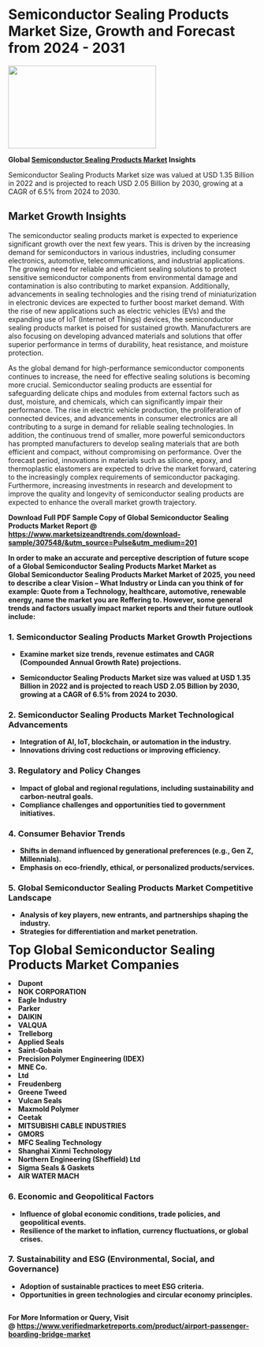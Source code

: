 <H1>Semiconductor Sealing Products Market Size, Growth and Forecast from 2024 - 2031</H1><img class="aligncenter size-medium wp-image-584254" src="https://thirdeyenews.in/wp-content/uploads/2024/09/Global-Market-Research-300x168.jpeg" alt="" width="300" height="168" /><p><strong>Global&nbsp;<a href="https://www.marketsizeandtrends.com/download-sample/307548/&amp;utm_source=Pulse&amp;utm_medium=201">Semiconductor Sealing Products Market</a> Insights</strong></p><p>Semiconductor Sealing Products Market size was valued at USD 1.35 Billion in 2022 and is projected to reach USD 2.05 Billion by 2030, growing at a CAGR of 6.5% from 2024 to 2030.</p><p><h2>Market Growth Insights</h2> <p>The semiconductor sealing products market is expected to experience significant growth over the next few years. This is driven by the increasing demand for semiconductors in various industries, including consumer electronics, automotive, telecommunications, and industrial applications. The growing need for reliable and efficient sealing solutions to protect sensitive semiconductor components from environmental damage and contamination is also contributing to market expansion. Additionally, advancements in sealing technologies and the rising trend of miniaturization in electronic devices are expected to further boost market demand. With the rise of new applications such as electric vehicles (EVs) and the expanding use of IoT (Internet of Things) devices, the semiconductor sealing products market is poised for sustained growth. Manufacturers are also focusing on developing advanced materials and solutions that offer superior performance in terms of durability, heat resistance, and moisture protection.</p> <p><strong></strong></p> <p>As the global demand for high-performance semiconductor components continues to increase, the need for effective sealing solutions is becoming more crucial. Semiconductor sealing products are essential for safeguarding delicate chips and modules from external factors such as dust, moisture, and chemicals, which can significantly impair their performance. The rise in electric vehicle production, the proliferation of connected devices, and advancements in consumer electronics are all contributing to a surge in demand for reliable sealing technologies. In addition, the continuous trend of smaller, more powerful semiconductors has prompted manufacturers to develop sealing materials that are both efficient and compact, without compromising on performance. Over the forecast period, innovations in materials such as silicone, epoxy, and thermoplastic elastomers are expected to drive the market forward, catering to the increasingly complex requirements of semiconductor packaging. Furthermore, increasing investments in research and development to improve the quality and longevity of semiconductor sealing products are expected to enhance the overall market growth trajectory.</p> <p><strong></p><p><span class=""><strong>Download Full PDF Sample Copy of Global Semiconductor Sealing Products Market Report</strong> @ <a href="https://www.marketsizeandtrends.com/download-sample/307548/&amp;utm_source=Pulse&amp;utm_medium=201" target="_blank">https://www.marketsizeandtrends.com/download-sample/307548/&amp;utm_source=Pulse&amp;utm_medium=201</a></span></p><p>In order to make an accurate and perceptive description of future scope of a Global&nbsp;Semiconductor Sealing Products Market Market as Global&nbsp;Semiconductor Sealing Products Market Market of 2025, you need to describe a clear Vision &ndash; What Industry or Linda can you think of for example: Quote from a Technology, healthcare, automotive, renewable energy, name the market you are Reffering to. However, some general trends and factors usually impact market reports and their future outlook include:</p><h3>1.&nbsp;<strong>Semiconductor Sealing Products Market Growth Projections</strong></h3><ul><li>Examine market size trends, revenue estimates and CAGR (Compounded Annual Growth Rate) projections.</li><li><p>Semiconductor Sealing Products Market size was valued at USD 1.35 Billion in 2022 and is projected to reach USD 2.05 Billion by 2030, growing at a CAGR of 6.5% from 2024 to 2030.</p></li></ul><h3>2.&nbsp;<strong>Semiconductor Sealing Products Market Technological Advancements</strong></h3><ul><li>Integration of AI, IoT, blockchain, or automation in the industry.</li><li>Innovations driving cost reductions or improving efficiency.</li></ul><h3>3.&nbsp;<strong>Regulatory and Policy Changes</strong></h3><ul><li>Impact of global and regional regulations, including sustainability and carbon-neutral goals.</li><li>Compliance challenges and opportunities tied to government initiatives.</li></ul><h3>4.&nbsp;<strong>Consumer Behavior Trends</strong></h3><ul><li>Shifts in demand influenced by generational preferences (e.g., Gen Z, Millennials).</li><li>Emphasis on eco-friendly, ethical, or personalized products/services.</li></ul><h3>5.&nbsp;<strong>Global Semiconductor Sealing Products Market Competitive Landscape</strong></h3><ul><li>Analysis of key players, new entrants, and partnerships shaping the industry.</li><li>Strategies for differentiation and market penetration.</li></ul><p data-pm-slice="1 1 []"><span style="color: inherit; font-family: inherit; font-size: 25px;">Top Global Semiconductor Sealing Products Market Companies</span></p><div class="" data-test-id=""><p><li>Dupont</li><li> NOK CORPORATION</li><li> Eagle Industry</li><li> Parker</li><li> DAIKIN</li><li> VALQUA</li><li> Trelleborg</li><li> Applied Seals</li><li> Saint-Gobain</li><li> Precision Polymer Engineering (IDEX)</li><li> MNE Co.</li><li> Ltd</li><li> Freudenberg</li><li> Greene Tweed</li><li> Vulcan Seals</li><li> Maxmold Polymer</li><li> Ceetak</li><li> MITSUBISHI CABLE INDUSTRIES</li><li> GMORS</li><li> MFC Sealing Technology</li><li> Shanghai Xinmi Technology</li><li> Northern Engineering (Sheffield) Ltd</li><li> Sigma Seals & Gaskets</li><li> AIR WATER MACH</li></p></div><h3>6.&nbsp;<strong>Economic and Geopolitical Factors</strong></h3><ul><li>Influence of global economic conditions, trade policies, and geopolitical events.</li><li>Resilience of the market to inflation, currency fluctuations, or global crises.</li></ul><h3>7.&nbsp;<strong>Sustainability and ESG (Environmental, Social, and Governance)</strong></h3><ul><li>Adoption of sustainable practices to meet ESG criteria.</li><li>Opportunities in green technologies and circular economy principles.</li></ul><h2><strong style="font-size: 14px;">For More Information or Query, Visit @&nbsp;</strong><a style="background-color: #ffffff; font-size: 14px;" href="https://www.marketsizeandtrends.com/report/semiconductor-sealing-products-market/" target="_blank">https://www.verifiedmarketreports.com/product/airport-passenger-boarding-bridge-market</a></h2>